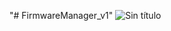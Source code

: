 "# FirmwareManager_v1" 
![Sin título](https://user-images.githubusercontent.com/117228370/232902219-0197833d-a6af-4bf8-a16e-a82a5628b981.png)
